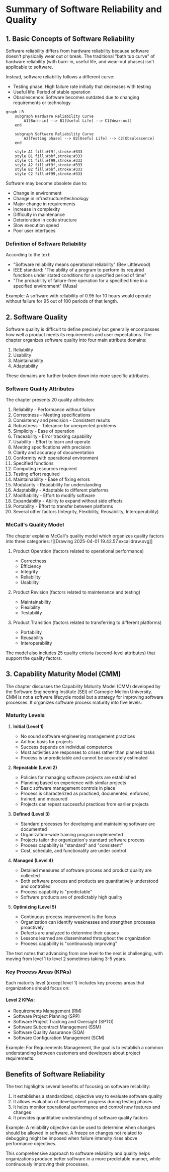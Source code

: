 # Summary of Software Reliability and Quality

## 1. Basic Concepts of Software Reliability

Software reliability differs from hardware reliability because software doesn't physically wear out or break. The traditional "bath tub curve" of hardware reliability (with burn-in, useful life, and wear-out phases) isn't applicable to software.

Instead, software reliability follows a different curve:

- Testing phase: High failure rate initially that decreases with testing
- Useful life: Period of stable operation
- Obsolescence: Software becomes outdated due to changing requirements or technology

```mermaid
graph LR
    subgraph Hardware Reliability Curve
        A1[Burn-in] --> B1[Useful Life] --> C1[Wear-out]
    end
    
    subgraph Software Reliability Curve
        A2[Testing phase] --> B2[Useful Life] --> C2[Obsolescence]
    end
    
    style A1 fill:#f9f,stroke:#333
    style B1 fill:#bbf,stroke:#333
    style C1 fill:#f99,stroke:#333
    style A2 fill:#f9f,stroke:#333
    style B2 fill:#bbf,stroke:#333
    style C2 fill:#f99,stroke:#333

```

Software may become obsolete due to:

- Change in environment
- Change in infrastructure/technology
- Major change in requirements
- Increase in complexity
- Difficulty in maintenance
- Deterioration in code structure
- Slow execution speed
- Poor user interfaces

### Definition of Software Reliability

According to the text:

- "Software reliability means operational reliability" (Bev Littlewood)
- IEEE standard: "The ability of a program to perform its required functions under stated conditions for a specified period of time"
- "The probability of failure-free operation for a specified time in a specified environment" (Musa)

Example: A software with reliability of 0.95 for 10 hours would operate without failure for 95 out of 100 periods of that length.

## 2. Software Quality

Software quality is difficult to define precisely but generally encompasses how well a product meets its requirements and user expectations. The chapter organizes software quality into four main attribute domains:

1. Reliability
2. Usability
3. Maintainability
4. Adaptability

These domains are further broken down into more specific attributes.

### Software Quality Attributes

The chapter presents 20 quality attributes:

1. Reliability - Performance without failure
2. Correctness - Meeting specifications
3. Consistency and precision - Consistent results
4. Robustness - Tolerance for unexpected problems
5. Simplicity - Ease of operation
6. Traceability - Error tracking capability
7. Usability - Effort to learn and operate
8. Meeting specifications with precision
9. Clarity and accuracy of documentation
10. Conformity with operational environment
11. Specified functions
12. Computing resources required
13. Testing effort required
14. Maintainability - Ease of fixing errors
15. Modularity - Readability for understanding
16. Adaptability - Adaptable to different platforms
17. Modifiability - Effort to modify software
18. Expandability - Ability to expand without side effects
19. Portability - Effort to transfer between platforms
20. Several other factors (Integrity, Flexibility, Reusability, Interoperability)

### McCall's Quality Model

The chapter explains McCall's quality model which organizes quality factors into three categories:
![[Drawing 2025-04-01 19.42.57.excalidraw.svg]]


1. Product Operation (factors related to operational performance)
    
    - Correctness
    - Efficiency
    - Integrity
    - Reliability
    - Usability
2. Product Revision (factors related to maintenance and testing)
    
    - Maintainability
    - Flexibility
    - Testability
3. Product Transition (factors related to transferring to different platforms)
    
    - Portability
    - Reusability
    - Interoperability

The model also includes 25 quality criteria (second-level attributes) that support the quality factors.


## 3. Capability Maturity Model (CMM)

The chapter discusses the Capability Maturity Model (CMM) developed by the Software Engineering Institute (SEI) of Carnegie-Mellon University. CMM is not a software lifecycle model but a strategy for improving software processes. It organizes software process maturity into five levels:

### Maturity Levels

1. **Initial (Level 1)**
    
    - No sound software engineering management practices
    - Ad hoc basis for projects
    - Success depends on individual competence
    - Most activities are responses to crises rather than planned tasks
    - Process is unpredictable and cannot be accurately estimated
2. **Repeatable (Level 2)**
    
    - Policies for managing software projects are established
    - Planning based on experience with similar projects
    - Basic software management controls in place
    - Process is characterized as practiced, documented, enforced, trained, and measured
    - Projects can repeat successful practices from earlier projects
3. **Defined (Level 3)**
    
    - Standard processes for developing and maintaining software are documented
    - Organization-wide training program implemented
    - Projects tailor the organization's standard software process
    - Process capability is "standard" and "consistent"
    - Cost, schedule, and functionality are under control
4. **Managed (Level 4)**
    
    - Detailed measures of software process and product quality are collected
    - Both software process and products are quantitatively understood and controlled
    - Process capability is "predictable"
    - Software products are of predictably high quality
5. **Optimizing (Level 5)**
    
    - Continuous process improvement is the focus
    - Organization can identify weaknesses and strengthen processes proactively
    - Defects are analyzed to determine their causes
    - Lessons learned are disseminated throughout the organization
    - Process capability is "continuously improving"

The text notes that advancing from one level to the next is challenging, with moving from level 1 to level 2 sometimes taking 3-5 years.

### Key Process Areas (KPAs)

Each maturity level (except level 1) includes key process areas that organizations should focus on:

#### Level 2 KPAs:

- Requirements Management (RM)
- Software Project Planning (SPP)
- Software Project Tracking and Oversight (SPTO)
- Software Subcontract Management (SSM)
- Software Quality Assurance (SQA)
- Software Configuration Management (SCM)

Example: For Requirements Management, the goal is to establish a common understanding between customers and developers about project requirements.

## Benefits of Software Reliability

The text highlights several benefits of focusing on software reliability:

1. It establishes a standardized, objective way to evaluate software quality
2. It allows evaluation of development progress during testing phases
3. It helps monitor operational performance and control new features and changes
4. It provides quantitative understanding of software quality factors

Example: A reliability objective can be used to determine when changes should be allowed in software. A freeze on changes not related to debugging might be imposed when failure intensity rises above performance objectives.

This comprehensive approach to software reliability and quality helps organizations produce better software in a more predictable manner, while continuously improving their processes.
